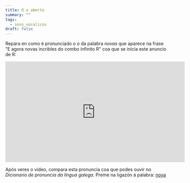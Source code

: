 ```yaml
---
title: O o aberto
summary: ""
tags:
  - sons_vocalicos
draft: false
---
```

Repara en como é pronunciado o *o* da palabra *novas* que aparece na frase  "E agora novas incribles do combo infinito R" coa que se inicia este anuncio de R:

<iframe width="560" height="315" src="https://www.youtube.com/embed/RpPGazYxcUc" title="YouTube video player" frameborder="0" allow="accelerometer; autoplay; clipboard-write; encrypted-media; gyroscope; picture-in-picture; web-share" allowfullscreen></iframe>

Após veres o vídeo, compara esta pronuncia coa que podes ouvir no *Dicionario de pronuncia da lingua galega.* Preme na ligazón á palabra: [nova](https://ilg.usc.es/pronuncia/?pq=&q=nova&l=1&c%5B%5D=0)